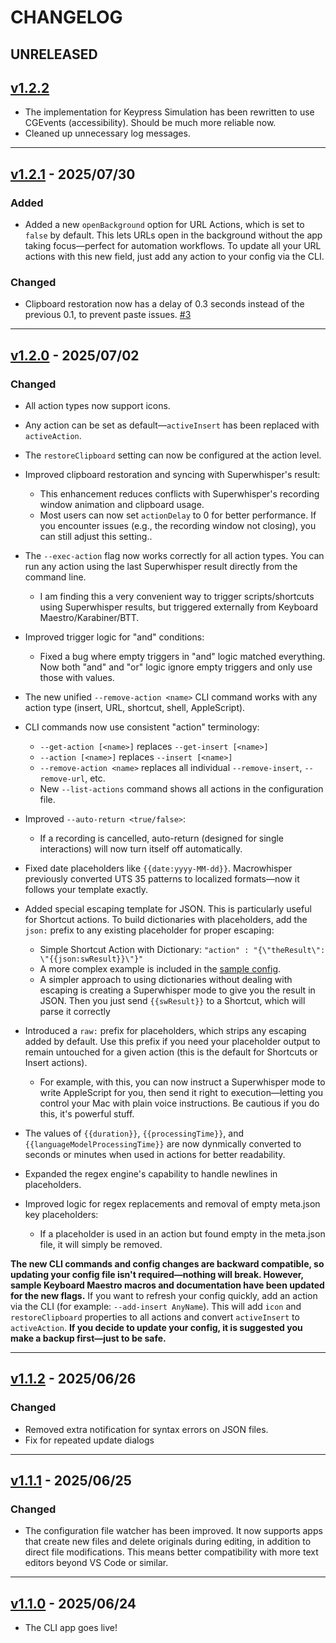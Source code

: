 # CHANGELOG

## UNRELEASED

## [v1.2.2](https://github.com/ognistik/macrowhisper/releases/tag/v1.2.2)
* The implementation for Keypress Simulation has been rewritten to use CGEvents (accessibility). Should be much more reliable now.
* Cleaned up unnecessary log messages.

---
## [v1.2.1](https://github.com/ognistik/macrowhisper/releases/tag/v1.2.1) - 2025/07/30
### Added
* Added a new `openBackground` option for URL Actions, which is set to `false` by default. This lets URLs open in the background without the app taking focus—perfect for automation workflows. To update all your URL actions with this new field, just add any action to your config via the CLI.

### Changed
* Clipboard restoration now has a delay of 0.3 seconds instead of the previous 0.1, to prevent paste issues. [#3](https://github.com/ognistik/macrowhisper/issues/3)

---
## [v1.2.0](https://github.com/ognistik/macrowhisper/releases/tag/v1.2.0) - 2025/07/02
### Changed

* All action types now support icons.

* Any action can be set as default—`activeInsert` has been replaced with `activeAction`.

* The `restoreClipboard` setting can now be configured at the action level.

* Improved clipboard restoration and syncing with Superwhisper's result:
  * This enhancement reduces conflicts with Superwhisper's recording window animation and clipboard usage.
  * Most users can now set `actionDelay` to 0 for better performance. If you encounter issues (e.g., the recording window not closing), you can still adjust this setting..

* The `--exec-action` flag now works correctly for all action types. You can run any action using the last Superwhisper result directly from the command line.
  * I am finding this a very convenient way to trigger scripts/shortcuts using Superwhisper results, but triggered externally from Keyboard Maestro/Karabiner/BTT.

* Improved trigger logic for "and" conditions:
  * Fixed a bug where empty triggers in "and" logic matched everything. Now both "and" and "or" logic ignore empty triggers and only use those with values.

* The new unified `--remove-action <name>` CLI command works with any action type (insert, URL, shortcut, shell, AppleScript).

* CLI commands now use consistent "action" terminology:
  * `--get-action [<name>]` replaces `--get-insert [<name>]`
  * `--action [<name>]` replaces `--insert [<name>]`
  * `--remove-action <name>` replaces all individual `--remove-insert`, `--remove-url`, etc.
  * New `--list-actions` command shows all actions in the configuration file.

* Improved `--auto-return <true/false>`:
  * If a recording is cancelled, auto-return (designed for single interactions) will now turn itself off automatically.

* Fixed date placeholders like `{{date:yyyy-MM-dd}}`. Macrowhisper previously converted UTS 35 patterns to localized formats—now it follows your template exactly.

* Added special escaping template for JSON. This is particularly useful for Shortcut actions. To build dictionaries with placeholders, add the `json:` prefix to any existing placeholder for proper escaping:
  * Simple Shortcut Action with Dictionary: `"action" : "{\"theResult\": \"{{json:swResult}}\"}"`
  * A more complex example is included in the [sample config](https://github.com/ognistik/macrowhisper/blob/main/samples/macrowhisper.json).
  * A simpler approach to using dictionaries without dealing with escaping is creating a Superwhisper mode to give you the result in JSON. Then you just send `{{swResult}}` to a Shortcut, which will parse it correctly

* Introduced a `raw:` prefix for placeholders, which strips any escaping added by default. Use this prefix if you need your placeholder output to remain untouched for a given action (this is the default for Shortcuts or Insert actions).
  * For example, with this, you can now instruct a Superwhisper mode to write AppleScript for you, then send it right to execution—letting you control your Mac with plain voice instructions. Be cautious if you do this, it's powerful stuff.

* The values of `{{duration}}`, `{{processingTime}}`, and `{{languageModelProcessingTime}}` are now dynmically converted to seconds or minutes when used in actions for better readability.

* Expanded the regex engine's capability to handle newlines in placeholders.

* Improved logic for regex replacements and removal of empty meta.json key placeholders:
  * If a placeholder is used in an action but found empty in the meta.json file, it will simply be removed.

**The new CLI commands and config changes are backward compatible, so updating your config file isn't required—nothing will break. However, sample Keyboard Maestro macros and documentation have been updated for the new flags.** If you want to refresh your config quickly, add an action via the CLI (for example: `--add-insert AnyName`). This will add `icon` and `restoreClipboard` properties to all actions and convert `activeInsert` to `activeAction`. **If you decide to update your config, it is suggested you make a backup first—just to be safe.**

---
## [v1.1.2](https://github.com/ognistik/macrowhisper/releases/tag/v1.1.2) - 2025/06/26
### Changed
* Removed extra notification for syntax errors on JSON files.
* Fix for repeated update dialogs

---
## [v1.1.1](https://github.com/ognistik/macrowhisper/releases/tag/v1.1.1) - 2025/06/25
### Changed
* The configuration file watcher has been improved.
    It now supports apps that create new files and delete originals during editing, in addition to direct file modifications. This means better compatibility with more text editors beyond VS Code or similar.

---
## [v1.1.0](https://github.com/ognistik/macrowhisper/releases/tag/v1.1.0) - 2025/06/24
* The CLI app goes live!